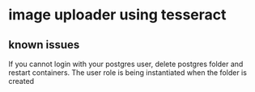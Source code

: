 # image uploader using tesseract

## known issues

If you cannot login with your postgres user, delete postgres folder and restart containers.
The user role is being instantiated when the folder is created

